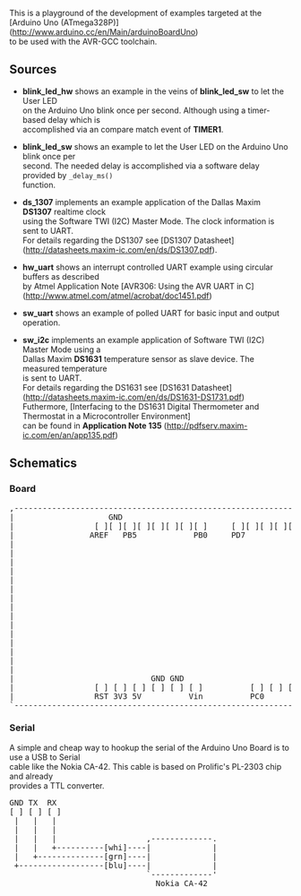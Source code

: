 This is a playground of the development of examples targeted at the [Arduino Uno (ATmega328P)] (http://www.arduino.cc/en/Main/arduinoBoardUno)  
to be used with the AVR-GCC toolchain.

## Sources

* __blink_led_hw__ shows an example in the veins of __blink_led_sw__ to let the User LED  
  on the Arduino Uno blink once per second. Although using a timer-based delay which is  
  accomplished via an compare match event of __TIMER1__.

* __blink_led_sw__ shows an example to let the User LED on the Arduino Uno blink once per  
  second. The needed delay is accomplished via a software delay provided by `_delay_ms()`  
  function.

* __ds_1307__ implements an example application of the Dallas Maxim __DS1307__ realtime clock  
  using the Software TWI (I2C) Master Mode. The clock information is sent to UART.  
  For details regarding the DS1307 see [DS1307 Datasheet] (http://datasheets.maxim-ic.com/en/ds/DS1307.pdf).

* __hw_uart__ shows an interrupt controlled UART example using circular buffers as described  
  by Atmel Application Note [AVR306: Using the AVR UART in C] (http://www.atmel.com/atmel/acrobat/doc1451.pdf)

* __sw_uart__ shows an example of polled UART for basic input and output operation.  

* __sw_i2c__ implements an example application of Software TWI (I2C) Master Mode using a  
  Dallas Maxim __DS1631__ temperature sensor as slave device. The measured temperature  
  is sent to UART.  
  For details regarding the DS1631 see [DS1631 Datasheet] (http://datasheets.maxim-ic.com/en/ds/DS1631-DS1731.pdf)  
  Futhermore, [Interfacing to the DS1631 Digital Thermometer and Thermostat in a Microcontroller Environment]  
  can be found in __Application Note 135__ (http://pdfserv.maxim-ic.com/en/an/app135.pdf)  

## Schematics

### Board

<pre>
,-----------------------------------------------------------------------.
|                    GND                                         TX RX  |
|                 [ ][ ][ ][ ][ ][ ][ ][ ]     [ ][ ][ ][ ][ ][ ][ ][ ] |
|                AREF   PB5            PB0     PD7                  PD0 |
|                                                                       |
|                                                                       |
|                                                                       |
|                                                                       |
|                                                                       |
|                                                                       |
|                                                                       |
|                                                                       |
|                                                                       |
|                                                              +-----+  |
|                                                              |[] []|  |
|                                                              |[] []|  |
|                                                              |[] []|  |
|                                                              +-ISP-+  |
|                                                                       |
|                             GND GND                          SDA SCL  |
|                 [ ] [ ] [ ] [ ] [ ] [ ]          [ ] [ ] [ ] [ ] [ ]  |
|                 RST 3V3 5V          Vin          PC0             PC5  |
`-----------------------------------------------------------------------'
</pre>

### Serial
A simple and cheap way to hookup the serial of the Arduino Uno Board is to use a USB to Serial  
cable like the Nokia CA-42. This cable is based on Prolific's PL-2303 chip and already  
provides a TTL converter.

<pre>
GND TX  RX
[ ] [ ] [ ]
 |   |   |
 |   |   |
 |   |   |                   ,-------------.
 |   |   +----------[whi]----|             |
 |   +--------------[grn]----|             |
 +------------------[blu]----|             |
                             `-------------'
                               Nokia CA-42
</pre>
